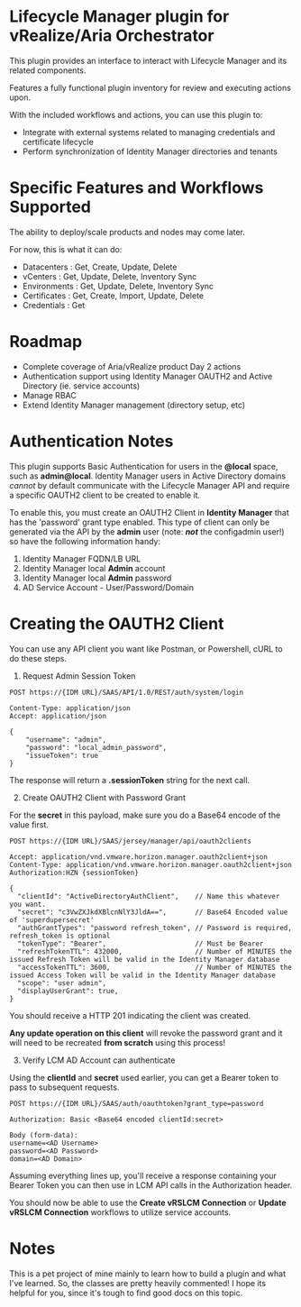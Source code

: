 # Lifecycle Manager plugin for vRealize/Aria Orchestrator

This plugin provides an interface to interact with Lifecycle Manager and its related components.

Features a fully functional plugin inventory for review and executing actions upon.

With the included workflows and actions, you can use this plugin to: 

- Integrate with external systems related to managing credentials and certificate lifecycle
- Perform synchronization of Identity Manager directories and tenants

# Specific Features and Workflows Supported

The ability to deploy/scale products and nodes may come later.

For now, this is what it can do:
- Datacenters : Get, Create, Update, Delete
- vCenters : Get, Update, Delete, Inventory Sync
- Environments : Get, Update, Delete, Inventory Sync
- Certificates : Get, Create, Import, Update, Delete
- Credentials : Get

# Roadmap

- Complete coverage of Aria/vRealize product Day 2 actions
- Authentication support using Identity Manager OAUTH2 and Active Directory (ie. service accounts)
- Manage RBAC
- Extend Identity Manager management (directory setup, etc)

# Authentication Notes

This plugin supports Basic Authentication for users in the **@local** space, such as **admin@local**.
Identity Manager users in Active Directory domains *cannot* by default communicate with the Lifecycle Manager API and require a specific OAUTH2 client to be created to enable it.

To enable this, you must create an OAUTH2 Client in **Identity Manager** that has the 'password' grant type enabled.
This type of client can only be generated via the API by the **admin** user (note: __*not*__ the configadmin user!) so have the following information handy:

1. Identity Manager FQDN/LB URL
2. Identity Manager local **Admin** account
3. Identity Manager local **Admin** password
4. AD Service Account - User/Password/Domain

# Creating the OAUTH2 Client

You can use any API client you want like Postman, or Powershell, cURL to do these steps.

1. Request Admin Session Token

```
POST https://{IDM URL}/SAAS/API/1.0/REST/auth/system/login

Content-Type: application/json
Accept: application/json

{
	"username": "admin",
	"password": "local_admin_password",
	"issueToken": true
}
```

The response will return a **.sessionToken** string for the next call.

2. Create OAUTH2 Client with Password Grant

For the **secret** in this payload, make sure you do a Base64 encode of the value first.

```
POST https://{IDM URL}/SAAS/jersey/manager/api/oauth2clients

Accept: application/vnd.vmware.horizon.manager.oauth2client+json
Content-Type: application/vnd.vmware.horizon.manager.oauth2client+json
Authorization:HZN {sessionToken}

{
  "clientId": "ActiveDirectoryAuthClient",    // Name this whatever you want.
  "secret": "c3VwZXJkdXBlcnNlY3JldA==",       // Base64 Encoded value of 'superdupersecret'
  "authGrantTypes": "password refresh_token", // Password is required, refresh_token is optional
  "tokenType": "Bearer",                      // Must be Bearer
  "refreshTokenTTL": 432000,                  // Number of MINUTES the issued Refresh Token will be valid in the Identity Manager database
  "accessTokenTTL": 3600,                     // Number of MINUTES the issued Access Token will be valid in the Identity Manager database
  "scope": "user admin",
  "displayUserGrant": true,
}
```

You should receive a HTTP 201 indicating the client was created.

**Any update operation on this client** will revoke the password grant and it will need to be recreated **from scratch** using this process!



3. Verify LCM AD Account can authenticate

Using the **clientId** and **secret** used earlier, you can get a Bearer token to pass to subsequent requests.

```
POST https://{IDM URL}/SAAS/auth/oauthtoken?grant_type=password

Authorization: Basic <Base64 encoded clientId:secret>

Body (form-data):
username=<AD Username>
password=<AD Password>
domain=<AD Domain>
```

Assuming everything lines up, you'll receive a response containing your Bearer Token you can then use in LCM API calls in the Authorization header.

You should now be able to use the **Create  vRSLCM Connection** or **Update vRSLCM Connection** workflows to utilize service accounts.

# Notes
This is a pet project of mine mainly to learn how to build a plugin and what I've learned.
So, the classes are pretty heavily commented! I hope its helpful for you, since it's tough to find good docs on this topic.

